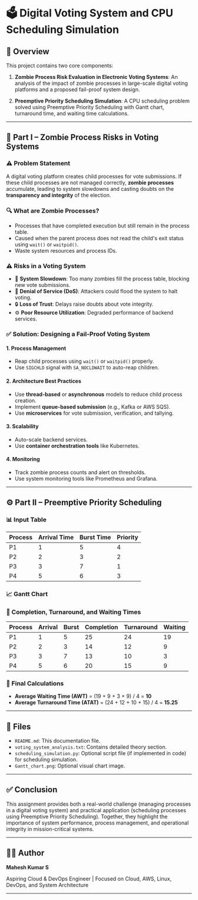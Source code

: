 # 🗳️ Digital Voting System and CPU Scheduling Simulation

## 📌 Overview

This project contains two core components:

1. **Zombie Process Risk Evaluation in Electronic Voting Systems**: 
   An analysis of the impact of zombie processes in large-scale digital voting platforms and a proposed fail-proof system design.
   
2. **Preemptive Priority Scheduling Simulation**:
   A CPU scheduling problem solved using Preemptive Priority Scheduling with Gantt chart, turnaround time, and waiting time calculations.

---

## 🧠 Part I – Zombie Process Risks in Voting Systems

### ⚠️ Problem Statement

A digital voting platform creates child processes for vote submissions. If these child processes are not managed correctly, **zombie processes** accumulate, leading to system slowdowns and casting doubts on the **transparency and integrity** of the election.

### 🔍 What are Zombie Processes?

- Processes that have completed execution but still remain in the process table.
- Caused when the parent process does not read the child's exit status using `wait()` or `waitpid()`.
- Waste system resources and process IDs.

### ⚠️ Risks in a Voting System

- 🐌 **System Slowdown**: Too many zombies fill the process table, blocking new vote submissions.
- 🛑 **Denial of Service (DoS)**: Attackers could flood the system to halt voting.
- 🔒 **Loss of Trust**: Delays raise doubts about vote integrity.
- ⚙️ **Poor Resource Utilization**: Degraded performance of backend services.

### ✅ Solution: Designing a Fail-Proof Voting System

#### 1. **Process Management**
- Reap child processes using `wait()` or `waitpid()` properly.
- Use `SIGCHLD` signal with `SA_NOCLDWAIT` to auto-reap children.

#### 2. **Architecture Best Practices**
- Use **thread-based** or **asynchronous** models to reduce child process creation.
- Implement **queue-based submission** (e.g., Kafka or AWS SQS).
- Use **microservices** for vote submission, verification, and tallying.

#### 3. **Scalability**
- Auto-scale backend services.
- Use **container orchestration tools** like Kubernetes.

#### 4. **Monitoring**
- Track zombie process counts and alert on thresholds.
- Use system monitoring tools like Prometheus and Grafana.

---

## ⚙️ Part II – Preemptive Priority Scheduling

### 📊 Input Table

| Process | Arrival Time | Burst Time | Priority |
|---------|--------------|------------|----------|
| P1      | 1            | 5          | 4        |
| P2      | 2            | 3          | 2        |
| P3      | 3            | 7          | 1        |
| P4      | 5            | 6          | 3        |

### 📈 Gantt Chart



### 📅 Completion, Turnaround, and Waiting Times

| Process | Arrival | Burst | Completion | Turnaround | Waiting |
|---------|---------|-------|------------|------------|---------|
| P1      | 1       | 5     | 25         | 24         | 19      |
| P2      | 2       | 3     | 14         | 12         | 9       |
| P3      | 3       | 7     | 13         | 10         | 3       |
| P4      | 5       | 6     | 20         | 15         | 9       |

### 📌 Final Calculations

- **Average Waiting Time (AWT)** = (19 + 9 + 3 + 9) / 4 = **10**
- **Average Turnaround Time (ATAT)** = (24 + 12 + 10 + 15) / 4 = **15.25**

---

## 📁 Files

- `README.md`: This documentation file.
- `voting_system_analysis.txt`: Contains detailed theory section.
- `scheduling_simulation.py`: Optional script file (if implemented in code) for scheduling simulation.
- `Gantt_chart.png`: Optional visual chart image.

---

## ✅ Conclusion

This assignment provides both a real-world challenge (managing processes in a digital voting system) and practical application (scheduling processes using Preemptive Priority Scheduling). Together, they highlight the importance of system performance, process management, and operational integrity in mission-critical systems.

---

## 🧑‍💻 Author

**Mahesh Kumar S**

Aspiring Cloud & DevOps Engineer | Focused on Cloud, AWS, Linux, DevOps, and System Architecture

---

